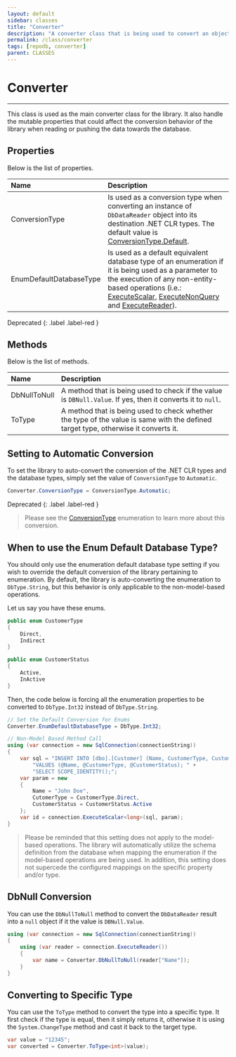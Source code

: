 ```yaml
---
layout: default
sidebar: classes
title: "Converter"
description: "A converter class that is being used to convert an object into a specific type within the library."
permalink: /class/converter
tags: [repodb, converter]
parent: CLASSES
---
```


# Converter

---

This class is used as the main converter class for the library. It also handle the mutable properties that could affect the conversion behavior of the library when reading or pushing the data towards the database. 

## Properties

Below is the list of properties.

| Name | Description |
|:-----|:------------|
| ConversionType | Is used as a conversion type when converting an instance of `DbDataReader` object into its destination .NET CLR types. The default value is [ConversionType.Default](/enumeration/conversiontype). |
| EnumDefaultDatabaseType | Is used as a default equivalent database type of an enumeration if it is being used as a parameter to the execution of any non-entity-based operations (i.e.: [ExecuteScalar](/operation/executescalar), [ExecuteNonQuery](/operation/executenonquery) and [ExecuteReader](/operation/executereader)). |

Deprecated
{: .label .label-red }

## Methods

Below is the list of methods.

| Name | Description |
|:-----|:------------|
| DbNullToNull | A method that is being used to check if the value is `DBNull.Value`. If yes, then it converts it to `null`. |
| ToType | A method that is being used to check whether the type of the value is same with the defined target type, otherwise it converts it. |

## Setting to Automatic Conversion

To set the library to auto-convert the conversion of the .NET CLR types and the database types, simply set the value of `ConversionType` to `Automatic`.

```csharp
Converter.ConversionType = ConversionType.Automatic;
```

Deprecated
{: .label .label-red }

> Please see the [ConversionType](/enumeration/conversiontype) enumeration to learn more about this conversion.

## When to use the Enum Default Database Type?

You should only use the enumeration default database type setting if you wish to override the default conversion of the library pertaining to enumeration. By default, the library is auto-converting the enumeration to `DbType.String`, but this behavior is only applicable to the non-model-based operations.

Let us say you have these enums.

```csharp
public enum CustomerType
{
    Direct,
    Indirect
}

public enum CustomerStatus
{
    Active,
    InActive
}
```

Then, the code below is forcing all the enumeration properties to be converted to `DbType.Int32` instead of `DbType.String`.

```csharp
// Set the Default Conversion for Enums
Converter.EnumDefaultDatabaseType = DbType.Int32;

// Non-Model Based Method Call
using (var connection = new SqlConnection(connectionString))
{
    var sql = "INSERT INTO [dbo].[Customer] (Name, CustomerType, CustomerStatus) " +
        "VALUES (@Name, @CustomerType, @CustomerStatus); " +
        "SELECT SCOPE_IDENTITY();";
    var param = new
    {
        Name = "John Doe",
        CutomerType = CustomerType.Direct,
        CustomerStatus = CustomerStatus.Active
    };
    var id = connection.ExecuteScalar<long>(sql, param);
}
```

> Please be reminded that this setting does not apply to the model-based operations. The library will automatically utilize the schema definition from the database when mapping the enumeration if the model-based operations are being used. In addition, this setting does not supercede the configured mappings on the specific property and/or type.

## DbNull Conversion

You can use the `DbNullToNull` method to convert the `DbDataReader` result into a `null` object if it the value is `DBNull.Value`.

```csharp
using (var connection = new SqlConnection(connectionString))
{
    using (var reader = connection.ExecuteReader())
    {
        var name = Converter.DbNullToNull(reader["Name"]);
    }
}
```

## Converting to Specific Type

You can use the `ToType` method to convert the type into a specific type. It first check if the type is equal, then it simply returns it, otherwise it is using the `System.ChangeType` method and cast it back to the target type.

```csharp
var value = "12345";
var converted = Converter.ToType<int>(value);
```
